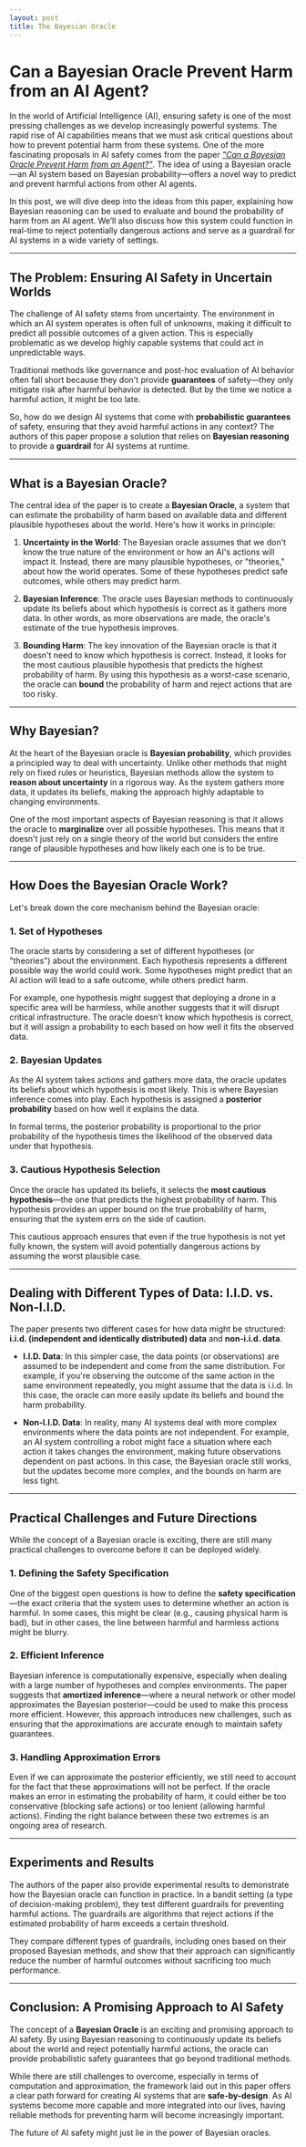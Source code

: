 ```yaml
---
layout: post
title: The Bayesian Oracle
---
```


# Can a Bayesian Oracle Prevent Harm from an AI Agent?

In the world of Artificial Intelligence (AI), ensuring safety is one of the most pressing challenges as we develop increasingly powerful systems. The rapid rise of AI capabilities means that we must ask critical questions about how to prevent potential harm from these systems. One of the more fascinating proposals in AI safety comes from the paper [*"Can a Bayesian Oracle Prevent Harm from an Agent?"*](https://arxiv.org/pdf/2408.05284). The idea of using a Bayesian oracle—an AI system based on Bayesian probability—offers a novel way to predict and prevent harmful actions from other AI agents.

In this post, we will dive deep into the ideas from this paper, explaining how Bayesian reasoning can be used to evaluate and bound the probability of harm from an AI agent. We’ll also discuss how this system could function in real-time to reject potentially dangerous actions and serve as a guardrail for AI systems in a wide variety of settings.

---

## The Problem: Ensuring AI Safety in Uncertain Worlds

The challenge of AI safety stems from uncertainty. The environment in which an AI system operates is often full of unknowns, making it difficult to predict all possible outcomes of a given action. This is especially problematic as we develop highly capable systems that could act in unpredictable ways.

Traditional methods like governance and post-hoc evaluation of AI behavior often fall short because they don't provide **guarantees** of safety—they only mitigate risk after harmful behavior is detected. But by the time we notice a harmful action, it might be too late.

So, how do we design AI systems that come with **probabilistic guarantees** of safety, ensuring that they avoid harmful actions in any context? The authors of this paper propose a solution that relies on **Bayesian reasoning** to provide a **guardrail** for AI systems at runtime.

---

## What is a Bayesian Oracle?

The central idea of the paper is to create a **Bayesian Oracle**, a system that can estimate the probability of harm based on available data and different plausible hypotheses about the world. Here's how it works in principle:

1. **Uncertainty in the World**: The Bayesian oracle assumes that we don't know the true nature of the environment or how an AI's actions will impact it. Instead, there are many plausible hypotheses, or "theories," about how the world operates. Some of these hypotheses predict safe outcomes, while others may predict harm.
  
2. **Bayesian Inference**: The oracle uses Bayesian methods to continuously update its beliefs about which hypothesis is correct as it gathers more data. In other words, as more observations are made, the oracle's estimate of the true hypothesis improves.
   
3. **Bounding Harm**: The key innovation of the Bayesian oracle is that it doesn't need to know which hypothesis is correct. Instead, it looks for the most cautious plausible hypothesis that predicts the highest probability of harm. By using this hypothesis as a worst-case scenario, the oracle can **bound** the probability of harm and reject actions that are too risky.

---

## Why Bayesian?

At the heart of the Bayesian oracle is **Bayesian probability**, which provides a principled way to deal with uncertainty. Unlike other methods that might rely on fixed rules or heuristics, Bayesian methods allow the system to **reason about uncertainty** in a rigorous way. As the system gathers more data, it updates its beliefs, making the approach highly adaptable to changing environments.

One of the most important aspects of Bayesian reasoning is that it allows the oracle to **marginalize** over all possible hypotheses. This means that it doesn't just rely on a single theory of the world but considers the entire range of plausible hypotheses and how likely each one is to be true.

---

## How Does the Bayesian Oracle Work?

Let's break down the core mechanism behind the Bayesian oracle:

### 1. **Set of Hypotheses**

The oracle starts by considering a set of different hypotheses (or "theories") about the environment. Each hypothesis represents a different possible way the world could work. Some hypotheses might predict that an AI action will lead to a safe outcome, while others predict harm. 

For example, one hypothesis might suggest that deploying a drone in a specific area will be harmless, while another suggests that it will disrupt critical infrastructure. The oracle doesn’t know which hypothesis is correct, but it will assign a probability to each based on how well it fits the observed data.

### 2. **Bayesian Updates**

As the AI system takes actions and gathers more data, the oracle updates its beliefs about which hypothesis is most likely. This is where Bayesian inference comes into play. Each hypothesis is assigned a **posterior probability** based on how well it explains the data.

In formal terms, the posterior probability is proportional to the prior probability of the hypothesis times the likelihood of the observed data under that hypothesis.

### 3. **Cautious Hypothesis Selection**

Once the oracle has updated its beliefs, it selects the **most cautious hypothesis**—the one that predicts the highest probability of harm. This hypothesis provides an upper bound on the true probability of harm, ensuring that the system errs on the side of caution. 

This cautious approach ensures that even if the true hypothesis is not yet fully known, the system will avoid potentially dangerous actions by assuming the worst plausible case.

---

## Dealing with Different Types of Data: I.I.D. vs. Non-I.I.D.

The paper presents two different cases for how data might be structured: **i.i.d. (independent and identically distributed) data** and **non-i.i.d. data**.

- **I.I.D. Data**: In this simpler case, the data points (or observations) are assumed to be independent and come from the same distribution. For example, if you're observing the outcome of the same action in the same environment repeatedly, you might assume that the data is i.i.d. In this case, the oracle can more easily update its beliefs and bound the harm probability.

- **Non-I.I.D. Data**: In reality, many AI systems deal with more complex environments where the data points are not independent. For example, an AI system controlling a robot might face a situation where each action it takes changes the environment, making future observations dependent on past actions. In this case, the Bayesian oracle still works, but the updates become more complex, and the bounds on harm are less tight.

---

## Practical Challenges and Future Directions

While the concept of a Bayesian oracle is exciting, there are still many practical challenges to overcome before it can be deployed widely.

### 1. **Defining the Safety Specification**

One of the biggest open questions is how to define the **safety specification**—the exact criteria that the system uses to determine whether an action is harmful. In some cases, this might be clear (e.g., causing physical harm is bad), but in other cases, the line between harmful and harmless actions might be blurry.

### 2. **Efficient Inference**

Bayesian inference is computationally expensive, especially when dealing with a large number of hypotheses and complex environments. The paper suggests that **amortized inference**—where a neural network or other model approximates the Bayesian posterior—could be used to make this process more efficient. However, this approach introduces new challenges, such as ensuring that the approximations are accurate enough to maintain safety guarantees.

### 3. **Handling Approximation Errors**

Even if we can approximate the posterior efficiently, we still need to account for the fact that these approximations will not be perfect. If the oracle makes an error in estimating the probability of harm, it could either be too conservative (blocking safe actions) or too lenient (allowing harmful actions). Finding the right balance between these two extremes is an ongoing area of research.

---

## Experiments and Results

The authors of the paper also provide experimental results to demonstrate how the Bayesian oracle can function in practice. In a bandit setting (a type of decision-making problem), they test different guardrails for preventing harmful actions. The guardrails are algorithms that reject actions if the estimated probability of harm exceeds a certain threshold.

They compare different types of guardrails, including ones based on their proposed Bayesian methods, and show that their approach can significantly reduce the number of harmful outcomes without sacrificing too much performance.

---

## Conclusion: A Promising Approach to AI Safety

The concept of a **Bayesian Oracle** is an exciting and promising approach to AI safety. By using Bayesian reasoning to continuously update its beliefs about the world and reject potentially harmful actions, the oracle can provide probabilistic safety guarantees that go beyond traditional methods.

While there are still challenges to overcome, especially in terms of computation and approximation, the framework laid out in this paper offers a clear path forward for creating AI systems that are **safe-by-design**. As AI systems become more capable and more integrated into our lives, having reliable methods for preventing harm will become increasingly important.

The future of AI safety might just lie in the power of Bayesian oracles.

